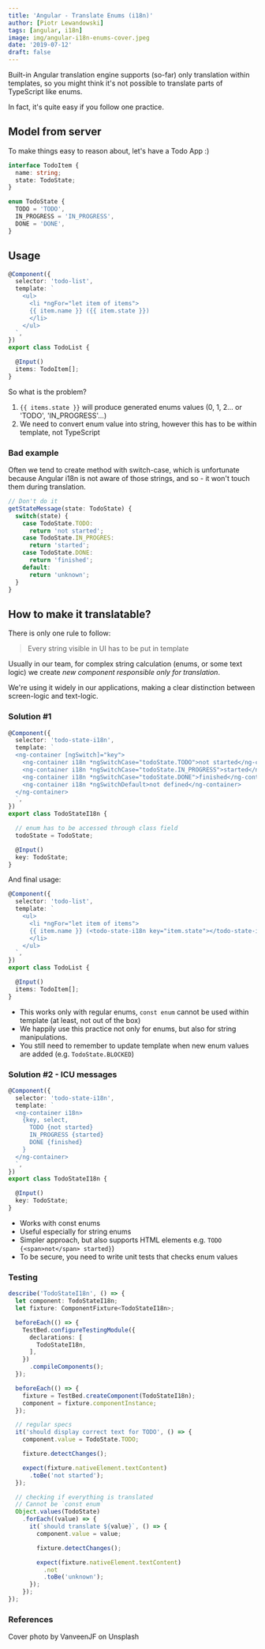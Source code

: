 ```yaml
---
title: 'Angular - Translate Enums (i18n)'
author: [Piotr Lewandowski]
tags: [angular, i18n]
image: img/angular-i18n-enums-cover.jpeg
date: '2019-07-12'
draft: false
---
```


Built-in Angular translation engine supports (so-far) only translation within templates, so you might think it's not possible to translate parts of TypeScript like enums. 

In fact, it's quite easy if you follow one practice.

## Model from server

To make things easy to reason about, let's have a Todo App :)

```typescript
interface TodoItem {
  name: string;
  state: TodoState;
}

enum TodoState {
  TODO = 'TODO',
  IN_PROGRESS = 'IN_PROGRESS',
  DONE = 'DONE',
}
```

## Usage

```typescript
@Component({
  selector: 'todo-list',
  template: `
    <ul>
      <li *ngFor="let item of items">
      {{ item.name }} ({{ item.state }})
      </li>
    </ul>
  `,
})
export class TodoList {

  @Input()
  items: TodoItem[];
}
```

So what is the problem?
1. `{{ items.state }}` will produce generated enums values (0, 1, 2... or 'TODO', 'IN_PROGRESS'...)
2. We need to convert enum value into string, however this has to be within template, not TypeScript

### Bad example
Often we tend to create method with switch-case, which is unfortunate because Angular i18n is not aware of those strings, and so - it won't touch them during translation.

```typescript  
// Don't do it
getStateMessage(state: TodoState) {
  switch(state) {
    case TodoState.TODO:
      return 'not started';
    case TodoState.IN_PROGRES:
      return 'started';
    case TodoState.DONE:
      return 'finished';
    default:
      return 'unknown';
  }
}
```

## How to make it translatable?

There is only one rule to follow:

> Every string visible in UI has to be put in template

Usually in our team, for complex string calculation (enums, or some text logic) we create *new component responsible only for translation*.

We're using it widely in our applications, making a clear distinction between screen-logic and text-logic.

### Solution #1

```typescript
@Component({
  selector: 'todo-state-i18n',
  template: `
  <ng-container [ngSwitch]="key">
    <ng-container i18n *ngSwitchCase="todoState.TODO">not started</ng-container>
    <ng-container i18n *ngSwitchCase="todoState.IN_PROGRESS">started</ng-container>
    <ng-container i18n *ngSwitchCase="todoState.DONE">finished</ng-container>
    <ng-container i18n *ngSwitchDefault>not defined</ng-container>
  </ng-container>
  `,
})
export class TodoStateI18n {

  // enum has to be accessed through class field
  todoState = TodoState;

  @Input()
  key: TodoState;
}
```

And final usage:

```typescript
@Component({
  selector: 'todo-list',
  template: `
    <ul>
      <li *ngFor="let item of items">
      {{ item.name }} (<todo-state-i18n key="item.state"></todo-state-i18n>)
      </li>
    </ul>
  `,
})
export class TodoList {

  @Input()
  items: TodoItem[];
}
```


* This works only with regular enums, `const enum` cannot be used within template (at least, not out of the box)
* We happily use this practice not only for enums, but also for string manipulations.
* You still need to remember to update template when new enum values are added (e.g. `TodoState.BLOCKED`)

### Solution #2 - ICU messages

```typescript
@Component({
  selector: 'todo-state-i18n',
  template: `
  <ng-container i18n>
    {key, select,
      TODO {not started}
      IN_PROGRESS {started}
      DONE {finished}
    }
  </ng-container>
  `,
})
export class TodoStateI18n {

  @Input()
  key: TodoState;
}
```

* Works with const enums
* Useful especially for string enums
* Simpler approach, but also supports HTML elements e.g. `TODO {<span>not</span> started}`)
* To be secure, you need to write unit tests that checks enum values

### Testing

```typescript
describe('TodoStateI18n', () => {
  let component: TodoStateI18n;
  let fixture: ComponentFixture<TodoStateI18n>;

  beforeEach(() => {
    TestBed.configureTestingModule({
      declarations: [
        TodoStateI18n,
      ],
    })
      .compileComponents();
  });

  beforeEach(() => {
    fixture = TestBed.createComponent(TodoStateI18n);
    component = fixture.componentInstance;
  });

  // regular specs
  it('should display correct text for TODO', () => {
    component.value = TodoState.TODO;

    fixture.detectChanges();

    expect(fixture.nativeElement.textContent)
      .toBe('not started');
  });

  // checking if everything is translated
  // Cannot be `const enum`
  Object.values(TodoState)
    .forEach((value) => {
      it(`should translate ${value}`, () => {
        component.value = value;

        fixture.detectChanges();

        expect(fixture.nativeElement.textContent)
          .not
          .toBe('unknown');
      });
    });
});
```

### References
Cover photo by VanveenJF on Unsplash
